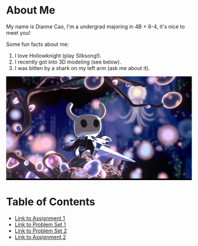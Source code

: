 
# About Me
My name is Dianne Cao, I'm a undergrad majoring in 4B + 6-4, it's nice to meet you!

Some fun facts about me:
1. I love Hollowknight (play Silksong!).
2. I recently got into 3D modeling (see below).
3. I was bitten by a shark on my left arm (ask me about it).

![picture of a 3D model I made](/3dmodel.jpg)


# Table of Contents
- [Link to Assignment 1](assignments/assignment1.md)
- [Link to Problem Set 1](assignments/problemset1.md)
- [Link to Problem Set 2](assignments/problemset2.md)
- [Link to Assignment 2](assignments/assignment2.md)
